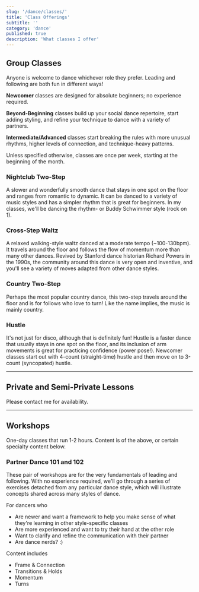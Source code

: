 ```yaml
---
slug: '/dance/classes/'
title: 'Class Offerings'
subtitle: ''
category: 'dance'
published: true
description: 'What classes I offer'
---
```


## Group Classes

Anyone is welcome to dance whichever role they prefer. Leading and following are both fun in different ways!

**Newcomer** classes are designed for absolute beginners; no experience required.

**Beyond-Beginning** classes build up your social dance repertoire, start adding styling, and refine your technique to dance with a variety of partners.

**Intermediate/Advanced** classes start breaking the rules with more unusual rhythms, higher levels of connection, and technique-heavy patterns.

Unless specified otherwise, classes are once per week, starting at the beginning of the month.

### Nightclub Two-Step

A slower and wonderfully smooth dance that stays in one spot on the floor and ranges from romantic to dynamic. It can be danced to a variety of music styles and has a simpler rhythm that is great for beginners. In my classes, we'll be dancing the rhythm- or Buddy Schwimmer style (rock on 1).

### Cross-Step Waltz

A relaxed walking-style waltz danced at a moderate tempo (~100-130bpm). It travels around the floor and follows the flow of momentum more than many other dances. Revived by Stanford dance historian Richard Powers in the 1990s, the community around this dance is very open and inventive, and you'll see a variety of moves adapted from other dance styles.

### Country Two-Step

Perhaps the most popular country dance, this two-step travels around the floor and is for follows who love to turn! Like the name implies, the music is mainly country.

### Hustle

It's not just for disco, although that is definitely fun! Hustle is a faster dance that usually stays in one spot on the floor, and its inclusion of arm movements is great for practicing confidence (power pose!). Newcomer classes start out with 4-count (straight-time) hustle and then move on to 3-count (syncopated) hustle.

---

## Private and Semi-Private Lessons

Please contact me for availability.

---

## Workshops

One-day classes that run 1-2 hours. Content is of the above, or certain specialty content below.

### Partner Dance 101 and 102

These pair of workshops are for the very fundamentals of leading and following. With no experience required, we'll go through a series of exercises detached from any particular dance style, which will illustrate concepts shared across many styles of dance.

For dancers who

- Are newer and want a framework to help you make sense of what they're learning in other style-specific classes
- Are more experienced and want to try their hand at the other role
- Want to clarify and refine the communication with their partner
- Are dance nerds? :)

Content includes

- Frame & Connection
- Transitions & Holds
- Momentum
- Turns
